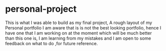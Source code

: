 # personal-project
This is what I was able to build as my final project, A rough layout of my Personal portfolio
I am aware that is is not the best looking portfolio, hence I have one that I am working on at the moment which will be much better than
this one is, I am learning from my mistakes and I am open to some feedback on what to do ,for future reference.
